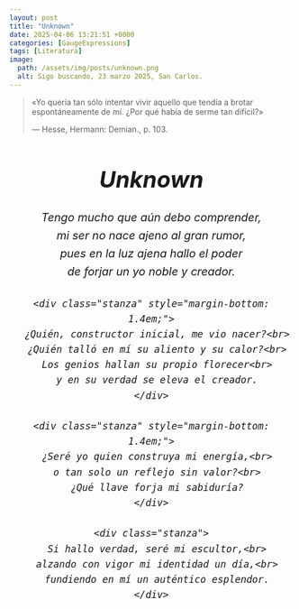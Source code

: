 ```yaml
---
layout: post
title: "Unknown"
date: 2025-04-06 13:21:51 +0000
categories: [GaugeExpressions]
tags: [Literatura]
image:
  path: /assets/img/posts/unknown.png
  alt: Sigo buscando, 23 marzo 2025, San Carlos.
---
```

> «Yo quería tan sólo intentar vivir aquello que tendía a brotar espontáneamente de mí. 
> ¿Por qué había de serme tan difícil?»
>
> — Hesse, Hermann: Demian., p. 103.


<div align="center" style="font-size: 20px; font-style: italic; max-width: 600px; margin: auto;">

  <h1>Unknown</h1>

  <div style="line-height: 1.6;">
    <div class="stanza" style="margin-bottom: 1.4em;">
      Tengo mucho que aún debo comprender,<br>
      mi ser no nace ajeno al gran rumor,<br>
      pues en la luz ajena hallo el poder<br>
      de forjar un yo noble y creador.
    </div>

    <div class="stanza" style="margin-bottom: 1.4em;">
      ¿Quién, constructor inicial, me vio nacer?<br>
      ¿Quién talló en mí su aliento y su calor?<br>
      Los genios hallan su propio florecer<br>
      y en su verdad se eleva el creador.
    </div>

    <div class="stanza" style="margin-bottom: 1.4em;">
      ¿Seré yo quien construya mi energía,<br>
      o tan solo un reflejo sin valor?<br>
      ¿Qué llave forja mi sabiduría?
    </div>

    <div class="stanza">
      Si hallo verdad, seré mi escultor,<br>
      alzando con vigor mi identidad un día,<br>
      fundiendo en mí un auténtico esplendor.
    </div>
  </div>
</div>






